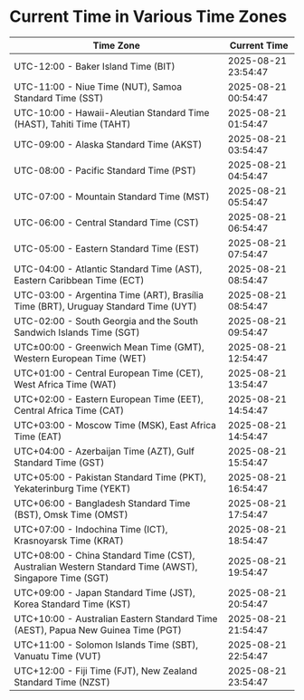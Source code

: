 # Current Time in Various Time Zones

| Time Zone | Current Time |
|-----------|--------------|
| UTC-12:00 - Baker Island Time (BIT) | 2025-08-21 23:54:47 |
| UTC-11:00 - Niue Time (NUT), Samoa Standard Time (SST) | 2025-08-21 00:54:47 |
| UTC-10:00 - Hawaii-Aleutian Standard Time (HAST), Tahiti Time (TAHT) | 2025-08-21 01:54:47 |
| UTC-09:00 - Alaska Standard Time (AKST) | 2025-08-21 03:54:47 |
| UTC-08:00 - Pacific Standard Time (PST) | 2025-08-21 04:54:47 |
| UTC-07:00 - Mountain Standard Time (MST) | 2025-08-21 05:54:47 |
| UTC-06:00 - Central Standard Time (CST) | 2025-08-21 06:54:47 |
| UTC-05:00 - Eastern Standard Time (EST) | 2025-08-21 07:54:47 |
| UTC-04:00 - Atlantic Standard Time (AST), Eastern Caribbean Time (ECT) | 2025-08-21 08:54:47 |
| UTC-03:00 - Argentina Time (ART), Brasília Time (BRT), Uruguay Standard Time (UYT) | 2025-08-21 08:54:47 |
| UTC-02:00 - South Georgia and the South Sandwich Islands Time (SGT) | 2025-08-21 09:54:47 |
| UTC±00:00 - Greenwich Mean Time (GMT), Western European Time (WET) | 2025-08-21 12:54:47 |
| UTC+01:00 - Central European Time (CET), West Africa Time (WAT) | 2025-08-21 13:54:47 |
| UTC+02:00 - Eastern European Time (EET), Central Africa Time (CAT) | 2025-08-21 14:54:47 |
| UTC+03:00 - Moscow Time (MSK), East Africa Time (EAT) | 2025-08-21 14:54:47 |
| UTC+04:00 - Azerbaijan Time (AZT), Gulf Standard Time (GST) | 2025-08-21 15:54:47 |
| UTC+05:00 - Pakistan Standard Time (PKT), Yekaterinburg Time (YEKT) | 2025-08-21 16:54:47 |
| UTC+06:00 - Bangladesh Standard Time (BST), Omsk Time (OMST) | 2025-08-21 17:54:47 |
| UTC+07:00 - Indochina Time (ICT), Krasnoyarsk Time (KRAT) | 2025-08-21 18:54:47 |
| UTC+08:00 - China Standard Time (CST), Australian Western Standard Time (AWST), Singapore Time (SGT) | 2025-08-21 19:54:47 |
| UTC+09:00 - Japan Standard Time (JST), Korea Standard Time (KST) | 2025-08-21 20:54:47 |
| UTC+10:00 - Australian Eastern Standard Time (AEST), Papua New Guinea Time (PGT) | 2025-08-21 21:54:47 |
| UTC+11:00 - Solomon Islands Time (SBT), Vanuatu Time (VUT) | 2025-08-21 22:54:47 |
| UTC+12:00 - Fiji Time (FJT), New Zealand Standard Time (NZST) | 2025-08-21 23:54:47 |
